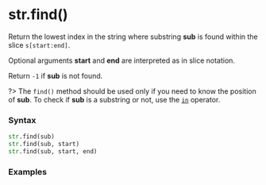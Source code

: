 # str.find()

Return the lowest index in the string where substring **sub** is found within the slice `s[start:end]`.

Optional arguments **start** and **end** are interpreted as in slice notation.

Return `-1` if **sub** is not found.

?> The `find()` method should be used only if you need to know the position of **sub**. To check if **sub** is a substring or not, use the [`in`](../../operators/in.md) operator.

### Syntax

```python
str.find(sub)
str.find(sub, start)
str.find(sub, start, end)
```

### Examples

```python

```
